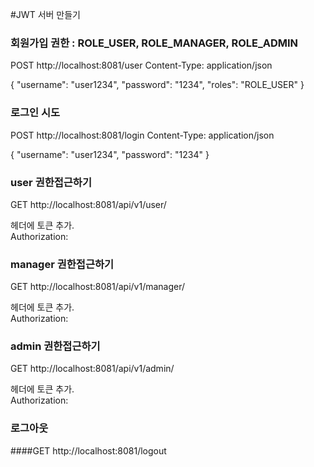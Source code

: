 #JWT 서버 만들기

### 회원가입 권한 : ROLE_USER, ROLE_MANAGER, ROLE_ADMIN
POST http://localhost:8081/user
Content-Type: application/json

{
"username": "user1234",
"password": "1234",
"roles": "ROLE_USER"
}

### 로그인 시도
POST http://localhost:8081/login
Content-Type: application/json

{
"username": "user1234",
"password": "1234"
}

### user 권한접근하기
GET http://localhost:8081/api/v1/user/

헤더에 토큰 추가.
<br>
Authorization:

### manager 권한접근하기
GET http://localhost:8081/api/v1/manager/

헤더에 토큰 추가.
<br>
Authorization:

### admin 권한접근하기
GET http://localhost:8081/api/v1/admin/

헤더에 토큰 추가.
<br>
Authorization: 

### 로그아웃
####GET http://localhost:8081/logout

